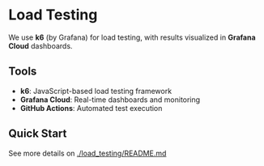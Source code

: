 # Load Testing

We use **k6** (by Grafana) for load testing, with results visualized in **Grafana Cloud** dashboards.

## Tools

- **k6**: JavaScript-based load testing framework
- **Grafana Cloud**: Real-time dashboards and monitoring
- **GitHub Actions**: Automated test execution

## Quick Start

See more details on [./load_testing/README.md](./load_testing/README.md)
